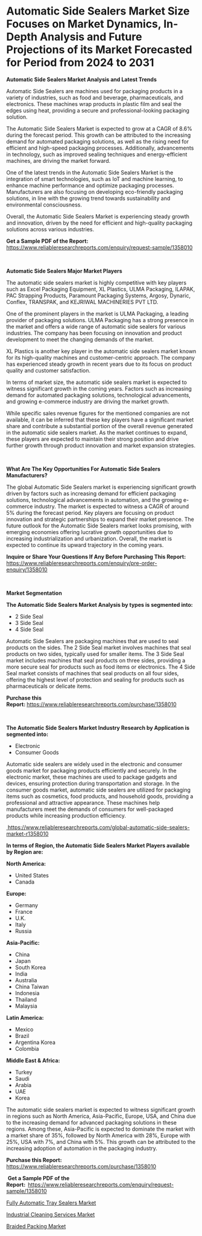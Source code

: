 <p><h1>Automatic Side Sealers Market Size Focuses on Market Dynamics, In-Depth Analysis and Future Projections of its Market Forecasted for Period from 2024 to 2031</h1></p><p><strong>Automatic Side Sealers Market Analysis and Latest Trends</strong></p>
<p><p>Automatic Side Sealers are machines used for packaging products in a variety of industries, such as food and beverage, pharmaceuticals, and electronics. These machines wrap products in plastic film and seal the edges using heat, providing a secure and professional-looking packaging solution.</p><p>The Automatic Side Sealers Market is expected to grow at a CAGR of 8.6% during the forecast period. This growth can be attributed to the increasing demand for automated packaging solutions, as well as the rising need for efficient and high-speed packaging processes. Additionally, advancements in technology, such as improved sealing techniques and energy-efficient machines, are driving the market forward.</p><p>One of the latest trends in the Automatic Side Sealers Market is the integration of smart technologies, such as IoT and machine learning, to enhance machine performance and optimize packaging processes. Manufacturers are also focusing on developing eco-friendly packaging solutions, in line with the growing trend towards sustainability and environmental consciousness.</p><p>Overall, the Automatic Side Sealers Market is experiencing steady growth and innovation, driven by the need for efficient and high-quality packaging solutions across various industries.</p></p>
<p><strong>Get a Sample PDF of the Report:&nbsp;</strong> <a href="https://www.reliableresearchreports.com/enquiry/request-sample/1358010">https://www.reliableresearchreports.com/enquiry/request-sample/1358010</a></p>
<p>&nbsp;</p>
<p><strong>Automatic Side Sealers Major Market Players</strong></p>
<p><p>The automatic side sealers market is highly competitive with key players such as Excel Packaging Equipment, XL Plastics, ULMA Packaging, ILAPAK, PAC Strapping Products, Paramount Packaging Systems, Argosy, Dynaric, Conflex, TRANSPAK, and KEJRIWAL MACHINERIES PVT LTD.</p><p>One of the prominent players in the market is ULMA Packaging, a leading provider of packaging solutions. ULMA Packaging has a strong presence in the market and offers a wide range of automatic side sealers for various industries. The company has been focusing on innovation and product development to meet the changing demands of the market.</p><p>XL Plastics is another key player in the automatic side sealers market known for its high-quality machines and customer-centric approach. The company has experienced steady growth in recent years due to its focus on product quality and customer satisfaction.</p><p>In terms of market size, the automatic side sealers market is expected to witness significant growth in the coming years. Factors such as increasing demand for automated packaging solutions, technological advancements, and growing e-commerce industry are driving the market growth.</p><p>While specific sales revenue figures for the mentioned companies are not available, it can be inferred that these key players have a significant market share and contribute a substantial portion of the overall revenue generated in the automatic side sealers market. As the market continues to expand, these players are expected to maintain their strong position and drive further growth through product innovation and market expansion strategies.</p></p>
<p>&nbsp;</p>
<p><strong>What Are The Key Opportunities For Automatic Side Sealers Manufacturers?</strong></p>
<p><p>The global Automatic Side Sealers market is experiencing significant growth driven by factors such as increasing demand for efficient packaging solutions, technological advancements in automation, and the growing e-commerce industry. The market is expected to witness a CAGR of around 5% during the forecast period. Key players are focusing on product innovation and strategic partnerships to expand their market presence. The future outlook for the Automatic Side Sealers market looks promising, with emerging economies offering lucrative growth opportunities due to increasing industrialization and urbanization. Overall, the market is expected to continue its upward trajectory in the coming years.</p></p>
<p><strong>Inquire or Share Your Questions If Any Before Purchasing This Report:</strong> <a href="https://www.reliableresearchreports.com/enquiry/pre-order-enquiry/1358010">https://www.reliableresearchreports.com/enquiry/pre-order-enquiry/1358010</a></p>
<p>&nbsp;</p>
<p><strong>Market Segmentation</strong></p>
<p><strong>The Automatic Side Sealers Market Analysis by types is segmented into:</strong></p>
<p><ul><li>2 Side Seal</li><li>3 Side Seal</li><li>4 Side Seal</li></ul></p>
<p><p>Automatic Side Sealers are packaging machines that are used to seal products on the sides. The 2 Side Seal market involves machines that seal products on two sides, typically used for smaller items. The 3 Side Seal market includes machines that seal products on three sides, providing a more secure seal for products such as food items or electronics. The 4 Side Seal market consists of machines that seal products on all four sides, offering the highest level of protection and sealing for products such as pharmaceuticals or delicate items.</p></p>
<p><strong>Purchase this Report:&nbsp;</strong><a href="https://www.reliableresearchreports.com/purchase/1358010">https://www.reliableresearchreports.com/purchase/1358010</a></p>
<p>&nbsp;</p>
<p><strong>The Automatic Side Sealers Market Industry Research by Application is segmented into:</strong></p>
<p><ul><li>Electronic</li><li>Consumer Goods</li></ul></p>
<p><p>Automatic side sealers are widely used in the electronic and consumer goods market for packaging products efficiently and securely. In the electronic market, these machines are used to package gadgets and devices, ensuring protection during transportation and storage. In the consumer goods market, automatic side sealers are utilized for packaging items such as cosmetics, food products, and household goods, providing a professional and attractive appearance. These machines help manufacturers meet the demands of consumers for well-packaged products while increasing production efficiency.</p></p>
<p><a href="https://www.reliableresearchreports.com/global-automatic-side-sealers-market-r1358010">&nbsp;https://www.reliableresearchreports.com/global-automatic-side-sealers-market-r1358010</a></p>
<p><strong>In terms of Region, the Automatic Side Sealers Market Players available by Region are:</strong></p>
<p>
    <p> <strong> North America: </strong>
        <ul>
            <li>United States</li>
            <li>Canada</li>
        </ul>
        </p> 
    <p> <strong> Europe: </strong>
        <ul>
            <li>Germany</li>
            <li>France</li>
            <li>U.K.</li>
            <li>Italy</li>
            <li>Russia</li>
        </ul>
        </p> 
    <p> <strong> Asia-Pacific: </strong>
        <ul>
            <li>China</li>
            <li>Japan</li>
            <li>South Korea</li>
            <li>India</li>
            <li>Australia</li>
            <li>China Taiwan</li>
            <li>Indonesia</li>
            <li>Thailand</li>
            <li>Malaysia</li>
        </ul>
        </p> 
    <p> <strong> Latin America: </strong>
        <ul>
            <li>Mexico</li>
            <li>Brazil</li>
            <li>Argentina Korea</li>
            <li>Colombia</li>
        </ul>
        </p> 
    <p> <strong> Middle East & Africa: </strong>
        <ul>
            <li>Turkey</li>
            <li>Saudi</li>
            <li>Arabia</li>
            <li>UAE</li>
            <li>Korea</li>
        </ul>
    </p>
    </p>
<p><p>The automatic side sealers market is expected to witness significant growth in regions such as North America, Asia-Pacific, Europe, USA, and China due to the increasing demand for advanced packaging solutions in these regions. Among these, Asia-Pacific is expected to dominate the market with a market share of 35%, followed by North America with 28%, Europe with 25%, USA with 7%, and China with 5%. This growth can be attributed to the increasing adoption of automation in the packaging industry.</p></p>
<p><strong>Purchase this Report: </strong><a href="https://www.reliableresearchreports.com/purchase/1358010">https://www.reliableresearchreports.com/purchase/1358010</a></p>
<p>&nbsp;<strong>Get a Sample PDF of the Report:&nbsp;&nbsp;</strong><a href="https://www.reliableresearchreports.com/enquiry/request-sample/1358010">https://www.reliableresearchreports.com/enquiry/request-sample/1358010</a></p>
<p><strong></strong></p>
<p><p><a href="https://github.com/brenzgnarento/Market-Research-Report-List-2/blob/main/fully-automatic-tray-sealers-market.md">Fully Automatic Tray Sealers Market</a></p><p><a href="https://valiant-lunge-8fe.notion.site/Industrial-Cleaning-Services-Market-Analysis-Its-CAGR-Market-Segmentation-and-Global-Industry-Over-32292e9bc656433bbe19301dda47dd86">Industrial Cleaning Services Market</a></p><p><a href="https://issuu.com/reportprime-2/docs/braided-packing-market-size-2030.pptx">Braided Packing Market</a></p></p>